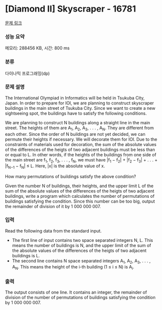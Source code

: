 # [Diamond II] Skyscraper - 16781 

[문제 링크](https://www.acmicpc.net/problem/16781) 

### 성능 요약

메모리: 288456 KB, 시간: 800 ms

### 분류

다이나믹 프로그래밍(dp)

### 문제 설명

<p>The International Olympiad in Informatics will be held in Tsukuba City, Japan. In order to prepare for IOI, we are planning to construct skyscraper buildings in the main street of Tsukuba City. Since we want to create a new sightseeing spot, the buildings have to satisfy the following conditions.</p>

<p>We are planning to construct N buildings along a straight line in the main street. The heights of them are A<sub>1</sub>, A<sub>2</sub>, A<sub>3</sub>, . . . , A<sub>N</sub>. They are different from each other. Since the order of N buildings are not yet decided, we can permute their heights if necessary. We will decorate them for IOI. Due to the constraints of materials used for decoration, the sum of the absolute values of the differences of the heigts of two adjacent buildings must be less than or equal to L. In other words, if the heights of the buildings from one side of the main street are f<sub>1</sub>, f<sub>2</sub>, f<sub>3</sub>, . . . , f<sub>N</sub>, we must have |f<sub>1</sub> − f<sub>2</sub>| + |f<sub>2</sub> − f<sub>3</sub>| + . . . + |f<sub>N−1</sub> − f<sub>N</sub>| ≤ L. Here, |x| is the absolute value of x.</p>

<p>How many permutations of buildings satisfy the above condition?</p>

<p>Given the number N of buildings, their heights, and the upper limit L of the sum of the absolute values of the differences of the heigts of two adjacent buildings, write a program which calculates the number of permutations of buildings satisfying the condition. Since this number can be too big, output the remainder of division of it by 1 000 000 007.</p>

### 입력 

 <p>Read the following data from the standard input.</p>

<ul>
	<li>The first line of input contains two space separated integers N, L. This means the number of buildings is N, and the upper limit of the sum of the absolute values of the differences of the heigts of two adjacent buildings is L.</li>
	<li>The second line contains N space separated integers A<sub>1</sub>, A<sub>2</sub>, A<sub>3</sub>, . . . , A<sub>N</sub>. This means the height of the i-th building (1 ≤ i ≤ N) is A<sub>i</sub>.</li>
</ul>

### 출력 

 <p>The output consists of one line. It contains an integer, the remainder of division of the number of permutations of buildings satisfying the condition by 1 000 000 007.</p>

